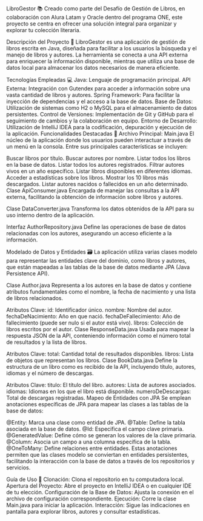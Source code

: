 LibroGestor 📚
Creado como parte del Desafío de Gestión de Libros, en colaboración con Alura Latam y Oracle dentro del programa ONE, este proyecto se centra en ofrecer una solución integral para organizar y explorar tu colección literaria.

Descripción del Proyecto 📝
LibroGestor es una aplicación de gestión de libros escrita en Java, diseñada para facilitar a los usuarios la búsqueda y el manejo de libros y autores. La herramienta se conecta a una API externa para enriquecer la información disponible, mientras que utiliza una base de datos local para almacenar los datos necesarios de manera eficiente.

Tecnologías Empleadas 💻
Java: Lenguaje de programación principal.
API Externa: Integración con Gutendex para acceder a información sobre una vasta cantidad de libros y autores.
Spring Framework: Para facilitar la inyección de dependencias y el acceso a la base de datos.
Base de Datos: Utilización de sistemas como H2 o MySQL para el almacenamiento de datos persistentes.
Control de Versiones: Implementación de Git y GitHub para el seguimiento de cambios y la colaboración en equipo.
Entorno de Desarrollo: Utilización de IntelliJ IDEA para la codificación, depuración y ejecución de la aplicación.
Funcionalidades Destacadas 🧩
Archivo Principal: Main.java
El núcleo de la aplicación donde los usuarios pueden interactuar a través de un menú en la consola. Entre sus principales características se incluyen:

Buscar libros por título.
Buscar autores por nombre.
Listar todos los libros en la base de datos.
Listar todos los autores registrados.
Filtrar autores vivos en un año específico.
Listar libros disponibles en diferentes idiomas.
Acceder a estadísticas sobre los libros.
Mostrar los 10 libros más descargados.
Listar autores nacidos o fallecidos en un año determinado.
Clase ApiConsumer.java
Encargada de manejar las consultas a la API externa, facilitando la obtención de información sobre libros y autores.

Clase DataConverter.java
Transforma los datos obtenidos de la API para su uso interno dentro de la aplicación.

Interfaz AuthorRepository.java
Define las operaciones de base de datos relacionadas con los autores, asegurando un acceso eficiente a la información.

Modelado de Datos y Entidades 🗃️
La aplicación utiliza varias clases modelo para representar las entidades clave del dominio, como libros y autores, que están mapeadas a las tablas de la base de datos mediante JPA (Java Persistence API).

Clase Author.java
Representa a los autores en la base de datos y contiene atributos fundamentales como el nombre, la fecha de nacimiento y una lista de libros relacionados.

Atributos Clave:
id: Identificador único.
nombre: Nombre del autor.
fechaDeNacimiento: Año en que nació.
fechaDeFallecimiento: Año de fallecimiento (puede ser nulo si el autor está vivo).
libros: Colección de libros escritos por el autor.
Clase ResponseData.java
Usada para mapear la respuesta JSON de la API, conteniendo información como el número total de resultados y la lista de libros.

Atributos Clave:
total: Cantidad total de resultados disponibles.
libros: Lista de objetos que representan los libros.
Clase BookData.java
Define la estructura de un libro como es recibido de la API, incluyendo título, autores, idiomas y el número de descargas.

Atributos Clave:
titulo: El título del libro.
autores: Lista de autores asociados.
idiomas: Idiomas en los que el libro está disponible.
numeroDeDescargas: Total de descargas registradas.
Mapeo de Entidades con JPA
Se emplean anotaciones específicas de JPA para mapear las clases a las tablas de la base de datos:

@Entity: Marca una clase como entidad de JPA.
@Table: Define la tabla asociada en la base de datos.
@Id: Especifica el campo clave primaria.
@GeneratedValue: Define cómo se generan los valores de la clave primaria.
@Column: Asocia un campo a una columna específica de la tabla.
@OneToMany: Define relaciones entre entidades.
Estas anotaciones permiten que las clases modelo se conviertan en entidades persistentes, facilitando la interacción con la base de datos a través de los repositorios y servicios.

Guía de Uso 🚀
Clonación: Clona el repositorio en tu computadora local.
Apertura del Proyecto: Abre el proyecto en IntelliJ IDEA o en cualquier IDE de tu elección.
Configuración de la Base de Datos: Ajusta la conexión en el archivo de configuración correspondiente.
Ejecución: Corre la clase Main.java para iniciar la aplicación.
Interacción: Sigue las indicaciones en pantalla para explorar libros, autores y consultar estadísticas.
